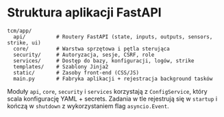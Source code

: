 # Struktura aplikacji FastAPI

```
tcm/app/
  api/          # Routery FastAPI (state, inputs, outputs, sensors, strike, ui)
  core/         # Warstwa sprzętowa i pętla sterująca
  security/     # Autoryzacja, sesje, CSRF, role
  services/     # Dostęp do bazy, konfiguracji, logów, strike
  templates/    # Szablony Jinja2
  static/       # Zasoby front-end (CSS/JS)
  main.py       # Fabryka aplikacji + rejestracja background tasków
```

Moduły `api`, `core`, `security` i `services` korzystają z `ConfigService`, który scala konfigurację YAML + secrets. Zadania w tle rejestrują się w `startup` i kończą w `shutdown` z wykorzystaniem flag `asyncio.Event`.
